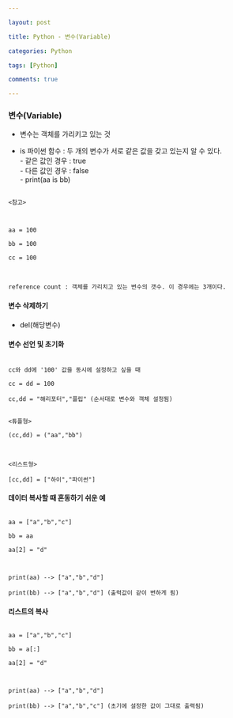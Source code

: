---
layout: post
title: Python - 변수(Variable)
categories: Python
tags: [Python]
comments: true
---

### 변수(Variable)
-  변수는 객체를 가리키고 있는 것
-  is 파이썬 함수 : 두 개의 변수가 서로 같은 값을 갖고 있는지 알 수 있다. <br> - 같은 값인 경우 : true <br> - 다른 값인 경우 : false <br> - print(aa is bb)

```
<참고>

aa = 100
bb = 100
cc = 100

reference count : 객체를 가리치고 있는 변수의 갯수. 이 경우에는 3개이다.
```

#### 변수 삭제하기
- del(해당변수)

#### 변수 선언 및 초기화
```
cc와 dd에 '100' 값을 동시에 설정하고 싶을 때
cc = dd = 100
cc,dd = "해리포터","플립" (순서대로 변수와 객체 설정됨)
```
```
<튜플형>
(cc,dd) = ("aa","bb")

<리스트형>
[cc,dd] = ["하이","파이썬"]
```

#### 데이터 복사할 때 혼동하기 쉬운 예
```
aa = ["a","b","c"]
bb = aa
aa[2] = "d"

print(aa) --> ["a","b","d"]
print(bb) --> ["a","b","d"] (출력값이 같이 변하게 됨)
```

#### 리스트의 복사
```
aa = ["a","b","c"]
bb = a[:]
aa[2] = "d"

print(aa) --> ["a","b","d"]
print(bb) --> ["a","b","c"] (초기에 설정한 값이 그대로 출력됨)
```
